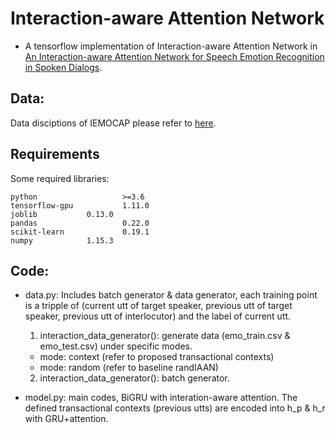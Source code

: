# Interaction-aware Attention Network
+ A tensorflow implementation of Interaction-aware Attention Network in [An Interaction-aware Attention Network for Speech Emotion Recognition in Spoken Dialogs](https://ieeexplore.ieee.org/document/8683293/references#references).

## Data:
Data disciptions of IEMOCAP please refer to [here](https://sail.usc.edu/iemocap/).

## Requirements
Some required libraries:
```
python                   >=3.6   
tensorflow-gpu           1.11.0
joblib   		 0.13.0
pandas                   0.22.0
scikit-learn             0.19.1
numpy			 1.15.3
```
## Code:
+ data.py: Includes batch generator & data generator, each training point is a tripple of (current utt of target speaker, previous utt of target speaker, previous utt of interlocutor) and the label of current utt.
  1. interaction_data_generator(): generate data (emo_train.csv & emo_test.csv) under specific modes.
    - mode: context (refer to proposed transactional contexts)
    - mode: random (refer to baseline randIAAN)
  2. interaction_data_generator(): batch generator.

+ model.py: main codes, BiGRU with interation-aware attention. The defined transactional contexts (previous utts)  are encoded into h_p & h_r with GRU+attention.

